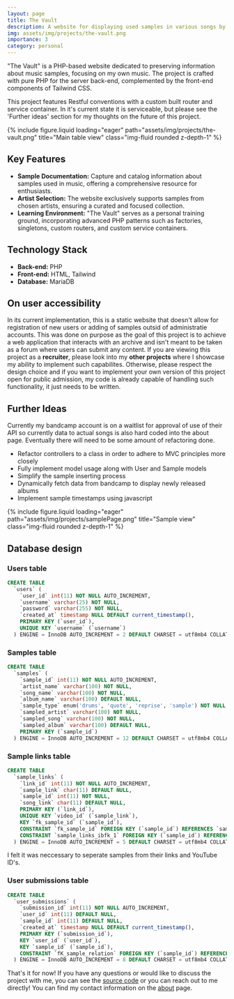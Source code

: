 ```yaml
---
layout: page
title: The Vault
description: A website for displaying used samples in various songs by artists.
img: assets/img/projects/the-vault.png
importance: 3
category: personal
---
```


"The Vault" is a PHP-based website dedicated to preserving information about music samples, focusing on my own music. The project is crafted with pure PHP for the server back-end, complemented by the front-end components of Tailwind CSS.

This project features Restful conventions with a custom built router and service container. In it's current state it is serviceable, but please see the 'Further ideas' section for my thoughts on the future of this project.

{% include figure.liquid loading="eager" path="assets/img/projects/the-vault.png" title="Main table view" class="img-fluid rounded z-depth-1" %}

## Key Features

- **Sample Documentation:** Capture and catalog information about samples used in music, offering a comprehensive resource for enthusiasts.
- **Artist Selection:** The website exclusively supports samples from chosen artists, ensuring a curated and focused collection.
- **Learning Environment:** "The Vault" serves as a personal training ground, incorporating advanced PHP patterns such as factories, singletons, custom routers, and custom service containers.

## Technology Stack

- **Back-end:** PHP
- **Front-end:** HTML, Tailwind
- **Database:** MariaDB

## On user accessibility

In its current implementation, this is a static website that doesn't allow for registration of new users or adding of samples outsid of administratie accounts. This was done on purpose as the goal of this project is to achieve a web application that interacts with an archive and isn't meant to be taken as a forum where users can submit any content. If you are viewing this project as a **recruiter**, please look into my **other projects** where I showcase my ability to implement such capabilites. Otherwise, please respect the design choice and if you want to implement your own version of this project open for public admission, my code is already capable of handling such functionality, it just needs to be written.

## Further Ideas

Currently my bandcamp account is on a waitlist for approval of use of their API so currently data to actual songs is also hard coded into the about page. Eventually there will need to be some amount of refactoring done.
- Refactor controllers to a class in order to adhere to MVC principles more closely
- Fully implement model usage along with User and Sample models
- Simplify the sample inserting process
- Dynamically fetch data from bandcamp to display newly released albums
- Implement sample timestamps using javascript

{% include figure.liquid loading="eager" path="assets/img/projects/samplePage.png" title="Sample view" class="img-fluid rounded z-depth-1" %}

## Database design
### Users table
```sql
CREATE TABLE
  `users` (
    `user_id` int(11) NOT NULL AUTO_INCREMENT,
    `username` varchar(25) NOT NULL,
    `password` varchar(255) NOT NULL,
    `created_at` timestamp NULL DEFAULT current_timestamp(),
    PRIMARY KEY (`user_id`),
    UNIQUE KEY `username` (`username`)
  ) ENGINE = InnoDB AUTO_INCREMENT = 2 DEFAULT CHARSET = utf8mb4 COLLATE = utf8mb4_general_ci
```
### Samples table
```sql
CREATE TABLE
  `samples` (
    `sample_id` int(11) NOT NULL AUTO_INCREMENT,
    `artist_name` varchar(100) NOT NULL,
    `song_name` varchar(100) NOT NULL,
    `album_name` varchar(100) DEFAULT NULL,
    `sample_type` enum('drums', 'quote', 'reprise', 'sample') NOT NULL,
    `sampled_artist` varchar(100) NOT NULL,
    `sampled_song` varchar(100) NOT NULL,
    `sampled_album` varchar(100) DEFAULT NULL,
    PRIMARY KEY (`sample_id`)
  ) ENGINE = InnoDB AUTO_INCREMENT = 12 DEFAULT CHARSET = utf8mb4 COLLATE = utf8mb4_general_ci
```

### Sample links table
```sql
CREATE TABLE
  `sample_links` (
    `link_id` int(11) NOT NULL AUTO_INCREMENT,
    `sample_link` char(11) DEFAULT NULL,
    `sample_id` int(11) NOT NULL,
    `song_link` char(11) DEFAULT NULL,
    PRIMARY KEY (`link_id`),
    UNIQUE KEY `video_id` (`sample_link`),
    KEY `fk_sample_id` (`sample_id`),
    CONSTRAINT `fk_sample_id` FOREIGN KEY (`sample_id`) REFERENCES `samples` (`sample_id`) ON DELETE CASCADE ON UPDATE CASCADE,
    CONSTRAINT `sample_links_ibfk_1` FOREIGN KEY (`sample_id`) REFERENCES `samples` (`sample_id`)
  ) ENGINE = InnoDB AUTO_INCREMENT = 5 DEFAULT CHARSET = utf8mb4 COLLATE = utf8mb4_general_ci
```

I felt it was neccessary to seperate samples from their links and YouTube ID's.

### User submissions table
```sql
CREATE TABLE
  `user_submissions` (
    `submission_id` int(11) NOT NULL AUTO_INCREMENT,
    `user_id` int(11) DEFAULT NULL,
    `sample_id` int(11) DEFAULT NULL,
    `created_at` timestamp NULL DEFAULT current_timestamp(),
    PRIMARY KEY (`submission_id`),
    KEY `user_id` (`user_id`),
    KEY `sample_id` (`sample_id`),
    CONSTRAINT `fK_sample_relation` FOREIGN KEY (`sample_id`) REFERENCES `samples` (`sample_id`) ON DELETE CASCADE ON UPDATE CASCADE
  ) ENGINE = InnoDB AUTO_INCREMENT = 8 DEFAULT CHARSET = utf8mb4 COLLATE = utf8mb4_general_ci
```

That's it for now! If you have any questions or would like to discuss the project with me, you can see the [source code](https://github.com/gitnjole/lara-jobs) or you can reach out to me directly! You can find my contact information on the [about](https://gitnjole.github.io/) page.
